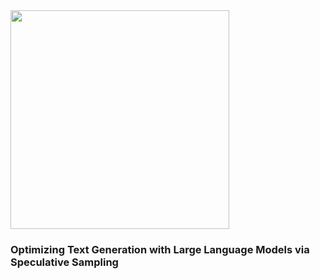 <img src="https://www.ee.duth.gr/wp-content/uploads/logo-gr-retina-2-en.png" width="350">

<h3 style="border-bottom: 0;">Optimizing Text Generation with Large Language Models via Speculative Sampling</h3>
